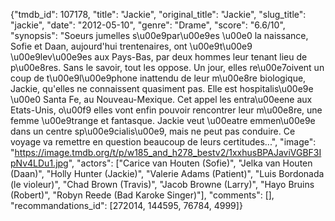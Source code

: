 {"tmdb_id": 107178, "title": "Jackie", "original_title": "Jackie", "slug_title": "jackie", "date": "2012-05-10", "genre": "Drame", "score": "6.6/10", "synopsis": "Soeurs jumelles s\u00e9par\u00e9es \u00e0 la naissance, Sofie et Daan, aujourd'hui trentenaires, ont \u00e9t\u00e9 \u00e9lev\u00e9es aux Pays-Bas, par deux hommes leur tenant lieu de p\u00e8res. Sans le savoir, tout les oppose. Un jour, elles re\u00e7oivent un coup de t\u00e9l\u00e9phone inattendu de leur m\u00e8re biologique, Jackie, qu'elles ne connaissent quasiment pas. Elle est hospitalis\u00e9e \u00e0 Santa Fe, au Nouveau-Mexique. Cet appel les entra\u00eene aux Etats-Unis, o\u00f9 elles vont enfin pouvoir rencontrer leur m\u00e8re, une femme \u00e9trange et fantasque. Jackie veut \u00eatre emmen\u00e9e dans un centre sp\u00e9cialis\u00e9, mais ne peut pas conduire. Ce voyage va remettre en question beaucoup de leurs certitudes...", "image": "https://image.tmdb.org/t/p/w185_and_h278_bestv2/1xxhusBPAJaviVGBF3IpNv4LDu1.jpg", "actors": ["Carice van Houten (Sofie)", "Jelka van Houten (Daan)", "Holly Hunter (Jackie)", "Valerie Adams (Patient)", "Luis Bordonada (le violeur)", "Chad Brown (Travis)", "Jacob Browne (Larry)", "Hayo Bruins (Robert)", "Robyn Reede (Bad Karoke Singer)"], "comments": [], "recommandations_id": [272014, 144595, 76784, 4999]}